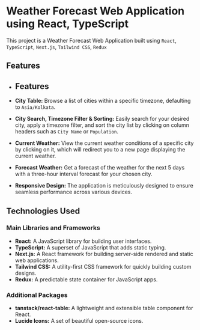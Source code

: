 # Weather Forecast Web Application using React, TypeScript

This project is a Weather Forecast Web Application built using `React`, `TypeScript`, `Next.js`, `Tailwind CSS`, `Redux`

## Features

- ## Features

- **City Table:** Browse a list of cities within a specific timezone, defaulting to `Asia/Kolkata`.
- **City Search, Timezone Filter & Sorting:** Easily search for your desired city, apply a timezone filter, and sort the city list by clicking on column headers such as `City Name` or `Population`.
- **Current Weather:** View the current weather conditions of a specific city by clicking on it, which will redirect you to a new page displaying the current weather.
- **Forecast Weather:** Get a forecast of the weather for the next 5 days with a three-hour interval forecast for your chosen city.
- **Responsive Design:** The application is meticulously designed to ensure seamless performance across various devices.

## Technologies Used

### Main Libraries and Frameworks
- **React:** A JavaScript library for building user interfaces.
- **TypeScript:** A superset of JavaScript that adds static typing.
- **Next.js:** A React framework for building server-side rendered and static web applications.
- **Tailwind CSS:** A utility-first CSS framework for quickly building custom designs.
- **Redux:** A predictable state container for JavaScript apps.

### Additional Packages
- **tanstack/react-table:** A lightweight and extensible table component for React.
- **Lucide Icons:** A set of beautiful open-source icons.


